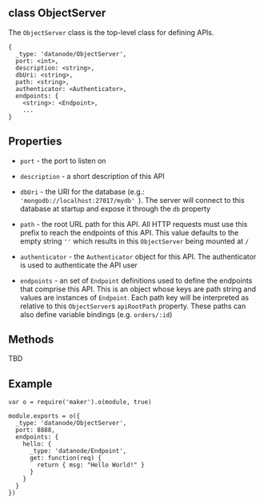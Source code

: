 class ObjectServer
----------

The ```ObjectServer``` class is the top-level class for defining APIs. 

```
{
  _type: 'datanode/ObjectServer',
  port: <int>,
  description: <string>,
  dbUri: <string>,
  path: <string>,
  authenticator: <Authenticator>,
  endpoints: {
    <string>: <Endpoint>,
    ...
}
```

Properties
----------

* ```port``` - the port to listen on

* ```description``` - a short description of this API

* ```dbUri``` - the URI for the database (e.g.: ```'mongodb://localhost:27017/mydb' ```). The server will connect to this database at startup and expose it through the ```db``` property

* ```path``` - the root URL path for this API. All HTTP requests must use this prefix to reach the endpoints of this API. This value defaults to the empty string ```''``` which results in this ```ObjectServer``` being mounted at ```/```

* ```authenticator``` - the ```Authenticator``` object for this API. The authenticator is used to authenticate the API user

* ```endpoints``` - an set of ```Endpoint``` definitions used to define the endpoints that comprise this API. This is an object whose keys are path string and values are instances of ```Endpoint```. Each path key will be interpreted as relative to this ```ObjectServer```s ```apiRootPath``` property. These paths can also define variable bindings (e.g. ```orders/:id```)  

Methods
----------

TBD


Example
----------

```node
var o = require('maker').o(module, true)

module.exports = o({
  _type: 'datanode/ObjectServer',
  port: 8888,
  endpoints: {
    hello: {
      _type: 'datanode/Endpoint',
      get: function(req) {
        return { msg: "Hello World!" }
      }
    }
  }
})
```


